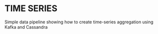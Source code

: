 # TIME SERIES

Simple data pipeline showing how to create time-series aggregation using Kafka and Cassandra
